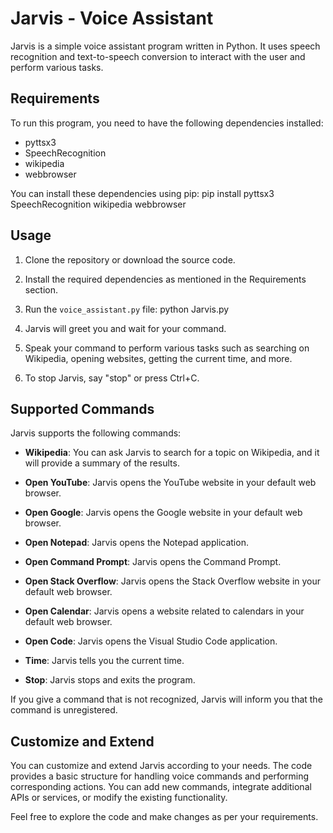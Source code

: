 # Jarvis - Voice Assistant

Jarvis is a simple voice assistant program written in Python. It uses speech recognition and text-to-speech conversion to interact with the user and perform various tasks.

## Requirements

To run this program, you need to have the following dependencies installed:

- pyttsx3
- SpeechRecognition
- wikipedia
- webbrowser

You can install these dependencies using pip: pip install pyttsx3 SpeechRecognition wikipedia webbrowser


## Usage

1. Clone the repository or download the source code.

2. Install the required dependencies as mentioned in the Requirements section.

3. Run the `voice_assistant.py` file: python Jarvis.py

4. Jarvis will greet you and wait for your command.

5. Speak your command to perform various tasks such as searching on Wikipedia, opening websites, getting the current time, and more.

6. To stop Jarvis, say "stop" or press Ctrl+C.

## Supported Commands

Jarvis supports the following commands:

- **Wikipedia**: You can ask Jarvis to search for a topic on Wikipedia, and it will provide a summary of the results.

- **Open YouTube**: Jarvis opens the YouTube website in your default web browser.

- **Open Google**: Jarvis opens the Google website in your default web browser.

- **Open Notepad**: Jarvis opens the Notepad application.

- **Open Command Prompt**: Jarvis opens the Command Prompt.

- **Open Stack Overflow**: Jarvis opens the Stack Overflow website in your default web browser.

- **Open Calendar**: Jarvis opens a website related to calendars in your default web browser.

- **Open Code**: Jarvis opens the Visual Studio Code application.

- **Time**: Jarvis tells you the current time.

- **Stop**: Jarvis stops and exits the program.

If you give a command that is not recognized, Jarvis will inform you that the command is unregistered.

## Customize and Extend

You can customize and extend Jarvis according to your needs. The code provides a basic structure for handling voice commands and performing corresponding actions. You can add new commands, integrate additional APIs or services, or modify the existing functionality.

Feel free to explore the code and make changes as per your requirements.
